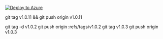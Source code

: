
[![Deploy to Azure](https://aka.ms/deploytoazurebutton)](https://portal.azure.com/#create/Microsoft.Template/uri/https%3A%2F%2Fraw.githubusercontent.com%2Fsundeep-dayalan%2FMONET%2Fmain%2Fdeployments%2Fazure%2Fazuredeploy.json)


git tag v1.0.11 && git push origin v1.0.11




git tag -d v1.0.2
git push origin :refs/tags/v1.0.2
git tag v1.0.3
git push origin v1.0.3